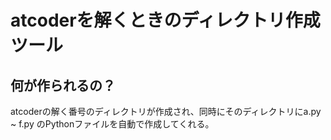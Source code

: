 # atcoderを解くときのディレクトリ作成ツール

## 何が作られるの？
atcoderの解く番号のディレクトリが作成され、同時にそのディレクトリにa.py ~ f.py
のPythonファイルを自動で作成してくれる。